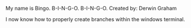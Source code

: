 My name is Bingo. B-I-N-G-O. B-I-N-G-O.
Created by: Derwin Graham

I now know how to properly create branches within the windows terminal.
